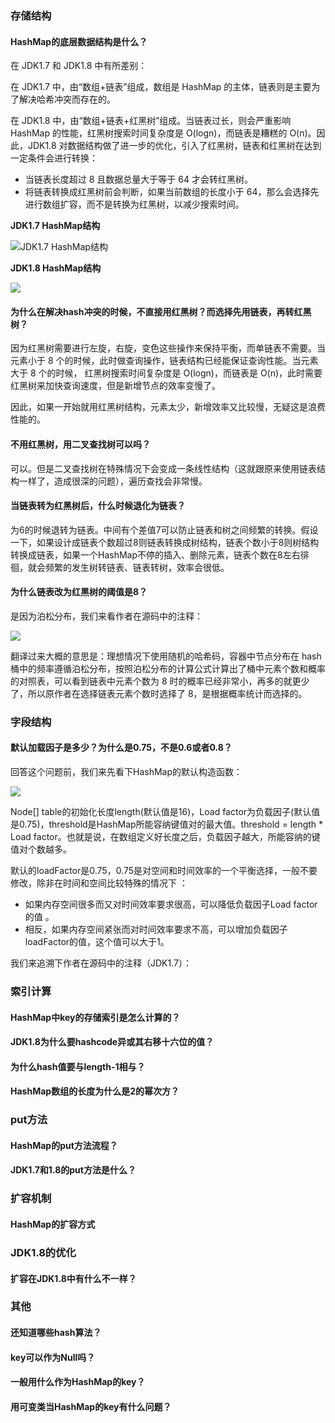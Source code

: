 ### 存储结构

#### HashMap的底层数据结构是什么？

在 JDK1.7 和 JDK1.8 中有所差别：

在 JDK1.7 中，由“数组+链表”组成，数组是 HashMap 的主体，链表则是主要为了解决哈希冲突而存在的。

在 JDK1.8 中，由“数组+链表+红黑树”组成。当链表过长，则会严重影响 HashMap 的性能，红黑树搜索时间复杂度是 O(logn)，而链表是糟糕的 O(n)。因此，JDK1.8 对数据结构做了进一步的优化，引入了红黑树，链表和红黑树在达到一定条件会进行转换：

- 当链表长度超过 8 且数据总量大于等于 64 才会转红黑树。
- 将链表转换成红黑树前会判断，如果当前数组的长度小于 64，那么会选择先进行数组扩容，而不是转换为红黑树，以减少搜索时间。

**JDK1.7 HashMap结构** 

![JDK1.7 HashMap结构](https://gitee.com/xk39/typora-imgs/raw/master/imgs/HashMap-0001.png)



**JDK1.8 HashMap结构** 

![](https://gitee.com/xk39/typora-imgs/raw/master/imgs/HashMap-0002.png)

#### 为什么在解决hash冲突的时候，不直接用红黑树？而选择先用链表，再转红黑树？

因为红黑树需要进行左旋，右旋，变色这些操作来保持平衡，而单链表不需要。当元素小于 8 个的时候，此时做查询操作，链表结构已经能保证查询性能。当元素大于 8 个的时候， 红黑树搜索时间复杂度是 O(logn)，而链表是 O(n)，此时需要红黑树来加快查询速度，但是新增节点的效率变慢了。

因此，如果一开始就用红黑树结构，元素太少，新增效率又比较慢，无疑这是浪费性能的。

#### 不用红黑树，用二叉查找树可以吗？

可以。但是二叉查找树在特殊情况下会变成一条线性结构（这就跟原来使用链表结构一样了，造成很深的问题），遍历查找会非常慢。

#### 当链表转为红黑树后，什么时候退化为链表？

为6的时候退转为链表。中间有个差值7可以防止链表和树之间频繁的转换。假设一下，如果设计成链表个数超过8则链表转换成树结构，链表个数小于8则树结构转换成链表，如果一个HashMap不停的插入、删除元素，链表个数在8左右徘徊，就会频繁的发生树转链表、链表转树，效率会很低。

#### 为什么链表改为红黑树的阈值是8？

是因为泊松分布，我们来看作者在源码中的注释：

![](https://gitee.com/xk39/typora-imgs/raw/master/imgs/HashMap-0003.png)

翻译过来大概的意思是：理想情况下使用随机的哈希码，容器中节点分布在 hash 桶中的频率遵循泊松分布，按照泊松分布的计算公式计算出了桶中元素个数和概率的对照表，可以看到链表中元素个数为 8 时的概率已经非常小，再多的就更少了，所以原作者在选择链表元素个数时选择了 8，是根据概率统计而选择的。

### 字段结构

#### 默认加载因子是多少？为什么是0.75，不是0.6或者0.8？

回答这个问题前，我们来先看下HashMap的默认构造函数：

![](https://gitee.com/xk39/typora-imgs/raw/master/imgs/HashMap-0004.png)

Node[] table的初始化长度length(默认值是16)，Load factor为负载因子(默认值是0.75)，threshold是HashMap所能容纳键值对的最大值。threshold = length * Load factor。也就是说，在数组定义好长度之后，负载因子越大，所能容纳的键值对个数越多。

默认的loadFactor是0.75，0.75是对空间和时间效率的一个平衡选择，一般不要修改，除非在时间和空间比较特殊的情况下 ：

- 如果内存空间很多而又对时间效率要求很高，可以降低负载因子Load factor的值 。
- 相反，如果内存空间紧张而对时间效率要求不高，可以增加负载因子loadFactor的值，这个值可以大于1。

我们来追溯下作者在源码中的注释（JDK1.7）：

### 索引计算

#### HashMap中key的存储索引是怎么计算的？

#### JDK1.8为什么要hashcode异或其右移十六位的值？

#### 为什么hash值要与length-1相与？

#### HashMap数组的长度为什么是2的幂次方？

### put方法

#### HashMap的put方法流程？

#### JDK1.7和1.8的put方法是什么？

### 扩容机制

#### HashMap的扩容方式

### JDK1.8的优化

#### 扩容在JDK1.8中有什么不一样？

### 其他

#### 还知道哪些hash算法？

#### key可以作为Null吗？

#### 一般用什么作为HashMap的key？

#### 用可变类当HashMap的key有什么问题？

